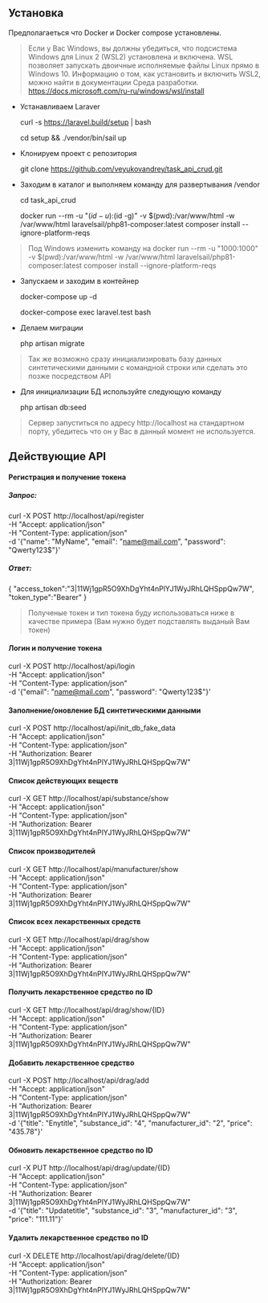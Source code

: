## Установка

Предполагаеться что Docker и Docker compose установлены.
>Если у Вас Windows, вы должны убедиться, что подсистема Windows для Linux 2 (WSL2) установлена и включена. WSL позволяет запускать двоичные исполняемые файлы Linux прямо в Windows 10. Информацию о том, как установить и включить WSL2, можно найти в документации Среда разработки. https://docs.microsoft.com/ru-ru/windows/wsl/install
 
- Устанавливаем Laraver

    curl -s https://laravel.build/setup | bash 

    cd setup && ./vendor/bin/sail up
- Клонируем проект с репозитория

     git clone https://github.com/veyukovandrey/task_api_crud.git
- Заходим в каталог и выполняем команду для развертывания /vendor

    cd task_api_crud
    
     docker run --rm -u "$(id -u):$(id -g)" -v $(pwd):/var/www/html -w /var/www/html laravelsail/php81-composer:latest composer install --ignore-platform-reqs
 
> Под Windows изменить команду на 
>docker run --rm -u "1000:1000" -v $(pwd):/var/www/html -w /var/www/html laravelsail/php81-composer:latest composer install --ignore-platform-reqs

- Запускаем и заходим в контейнер

    docker-compose up -d

    docker-compose exec laravel.test bash
    
- Делаем миграции

    php artisan migrate
    
> Так же возможно сразу инициализировать базу данных синтетическими данными с командной строки или сделать это позже посредством API

- Для инициализации БД используйте следующую команду

    php artisan db:seed



> Сервер запуститься по адресу http://localhost на стандартном порту, убедитесь что он у Вас в данный момент не используется.



## Действующие API

#### Регистрация и получение токена

##### Запрос:

 curl -X POST http://localhost/api/register \
 -H "Accept: application/json" \
 -H "Content-Type: application/json" \
 -d '{"name": "MyName", "email": "name@mail.com", "password": "Qwerty123$"}'

##### Ответ:
 
 {
    "access_token":"3|11Wj1gpR5O9XhDgYht4nPlYJ1WyJRhLQHSppQw7W",
    "token_type":"Bearer"
 }
 
 > Полученые токен и тип токена буду использоваться ниже в качестве примера (Вам нужно будет подставлять выданый Вам токен)
 
 
#### Логин и получение токена

 curl -X POST http://localhost/api/login \
 -H "Accept: application/json" \
 -H "Content-Type: application/json" \
 -d '{"email": "name@mail.com", "password": "Qwerty123$"}'


#### Заполнение/оновление БД синтетическими данными

 curl -X POST http://localhost/api/init_db_fake_data \
 -H "Accept: application/json" \
 -H "Content-Type: application/json" \
  -H "Authorization: Bearer 3|11Wj1gpR5O9XhDgYht4nPlYJ1WyJRhLQHSppQw7W"
 
#### Список действующих веществ

 curl -X GET http://localhost/api/substance/show \
 -H "Accept: application/json" \
 -H "Content-Type: application/json" \
 -H "Authorization: Bearer 3|11Wj1gpR5O9XhDgYht4nPlYJ1WyJRhLQHSppQw7W"
 
 
 #### Список производителей
 
  curl -X GET http://localhost/api/manufacturer/show \
  -H "Accept: application/json" \
  -H "Content-Type: application/json" \
  -H "Authorization: Bearer 3|11Wj1gpR5O9XhDgYht4nPlYJ1WyJRhLQHSppQw7W"
  
  
 #### Список всех лекарственных средств
 
  curl -X GET http://localhost/api/drag/show \
  -H "Accept: application/json" \
  -H "Content-Type: application/json" \
  -H "Authorization: Bearer 3|11Wj1gpR5O9XhDgYht4nPlYJ1WyJRhLQHSppQw7W"
  

#### Получить лекарственное средство по ID
 
  curl -X GET http://localhost/api/drag/show/{ID} \
  -H "Accept: application/json" \
  -H "Content-Type: application/json" \
  -H "Authorization: Bearer 3|11Wj1gpR5O9XhDgYht4nPlYJ1WyJRhLQHSppQw7W"
 
 
 
#### Добавить лекарственное средство
 
  curl -X POST http://localhost/api/drag/add \
  -H "Accept: application/json" \
  -H "Content-Type: application/json" \
  -H "Authorization: Bearer 3|11Wj1gpR5O9XhDgYht4nPlYJ1WyJRhLQHSppQw7W" \
  -d '{"title": "Enytitle", "substance_id": "4", "manufacturer_id": "2", "price": "435.78"}'
 
 
 #### Обновить лекарственное средство по ID
  
   curl -X PUT http://localhost/api/drag/update/{ID} \
   -H "Accept: application/json" \
   -H "Content-Type: application/json" \
   -H "Authorization: Bearer 3|11Wj1gpR5O9XhDgYht4nPlYJ1WyJRhLQHSppQw7W" \
   -d '{"title": "Updatetitle", "substance_id": "3", "manufacturer_id": "3", "price": "111.11"}'
  
  
   
 #### Удалить лекарственное средство по ID
  
   curl -X DELETE http://localhost/api/drag/delete/{ID} \
   -H "Accept: application/json" \
   -H "Content-Type: application/json" \
   -H "Authorization: Bearer 3|11Wj1gpR5O9XhDgYht4nPlYJ1WyJRhLQHSppQw7W" 
  


